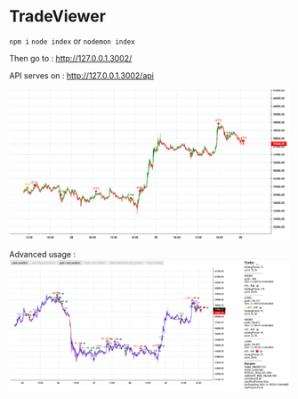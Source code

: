 # TradeViewer

`npm i`
`node index`
or
`nodemon index`

Then go to :
http://127.0.0.1.3002/

API serves on :
http://127.0.0.1.3002/api

![ScreenShot](/TradeViewer.png)

Advanced usage :
![ScreenShot Advanced](/TradeViewer2.png)
